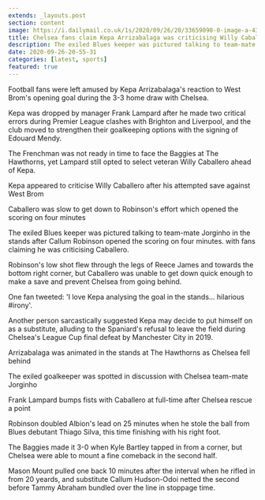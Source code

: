 ```yaml
---
extends: _layouts.post
section: content
image: https://i.dailymail.co.uk/1s/2020/09/26/20/33659090-0-image-a-43_1601148533263.jpg 
title: Chelsea fans claim Kepa Arrizabalaga was criticising Willy Caballero at West Brom 
description: The exiled Blues keeper was pictured talking to team-mate Jorginho in the stands after Callum Robinson opened the scoring on four minutes. appearing to criticise Caballero. 
date: 2020-09-26-20-55-31 
categories: [latest, sports] 
featured: true 
--- 
```

Football fans were left amused by Kepa Arrizabalaga's reaction to West Brom's opening goal during the 3-3 home draw with Chelsea. 

Kepa was dropped by manager Frank Lampard after he made two critical errors during Premier League clashes with Brighton and Liverpool, and the club moved to strengthen their goalkeeping options with the signing of Edouard Mendy.

The Frenchman was not ready in time to face the Baggies at The Hawthorns, yet Lampard still opted to select veteran Willy Caballero ahead of Kepa. 

Kepa appeared to criticise Willy Caballero after his attempted save against West Brom

Caballero was slow to get down to Robinson's effort which opened the scoring on four minutes



The exiled Blues keeper was pictured talking to team-mate Jorginho in the stands after Callum Robinson opened the scoring on four minutes. with fans claiming he was criticising Caballero. 

Robinson's low shot flew through the legs of Reece James and towards the bottom right corner, but Caballero was unable to get down quick enough to make a save and prevent Chelsea from going behind.

One fan tweeted: 'I love Kepa analysing the goal in the stands... hilarious #irony'. 

Another person sarcastically suggested Kepa may decide to put himself on as a substitute, alluding to the Spaniard's refusal to leave the field during Chelsea's League Cup final defeat by Manchester City in 2019. 

Arrizabalaga was animated in the stands at The Hawthorns as Chelsea fell behind

The exiled goalkeeper was spotted in discussion with Chelsea team-mate Jorginho

Frank Lampard bumps fists with Caballero at full-time after Chelsea rescue a point

Robinson doubled Albion's lead on 25 minutes when he stole the ball from Blues debutant Thiago Silva, this time finishing with his right foot. 

The Baggies made it 3-0 when Kyle Bartley tapped in from a corner, but Chelsea were able to mount a fine comeback in the second half. 

Mason Mount pulled one back 10 minutes after the interval when he rifled in from 20 yeards, and substitute Callum Hudson-Odoi netted the second before Tammy Abraham bundled over the line in stoppage time. 

